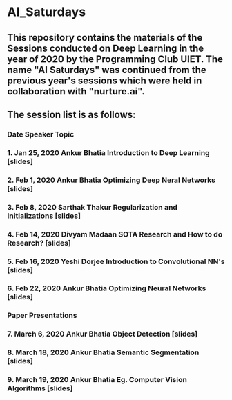 # AI_Saturdays
## This repository contains the materials of the Sessions conducted on Deep Learning in the year of 2020 by the Programming Club UIET. The name "AI Saturdays" was continued from the previous year's sessions which were held in collaboration with "nurture.ai".
## The session list is as follows:
###     Date               Speaker            Topic
### 1. Jan 25, 2020       Ankur Bhatia        Introduction to Deep Learning          [slides]
### 2. Feb 1, 2020        Ankur Bhatia        Optimizing Deep Neral Networks         [slides]
### 3. Feb 8, 2020        Sarthak Thakur      Regularization and Initializations     [slides]
### 4. Feb 14, 2020       Divyam Madaan       SOTA Research and How to do Research?  [slides]
### 5. Feb 16, 2020       Yeshi Dorjee        Introduction to Convolutional NN's     [slides]
### 6. Feb 22, 2020       Ankur Bhatia        Optimizing Neural Networks             [slides]
###                                           Paper Presentations
### 7. March 6, 2020      Ankur Bhatia        Object Detection                       [slides]
### 8. March 18, 2020     Ankur Bhatia        Semantic Segmentation                  [slides]
### 9. March 19, 2020     Ankur Bhatia        Eg. Computer Vision Algorithms         [slides]
